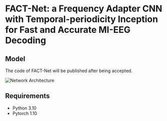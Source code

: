 # FACT-Net: a Frequency Adapter CNN with Temporal-periodicity Inception for Fast and Accurate MI-EEG Decoding

## Model
The code of FACT-Net will be published after being accepted.

![Network Architecture](fig/Fig_ALL.png)


## Requirements
- Python 3.10
- Pytorch 1.10

<!-- ## Datasets
- Dataset A: SHU_dataset

- [Dataset B: BCI_competition_IV2a](https://www.bbci.de/competition/iv/) (cross session) -->


<!-- ## Result
Result of Dataset A

![Result of Dataset A](fig/result_A.png#pic_center#pic_center)

Result of Dataset B

![Result of Dataset B](fig/result_B.png#pic_center) -->

